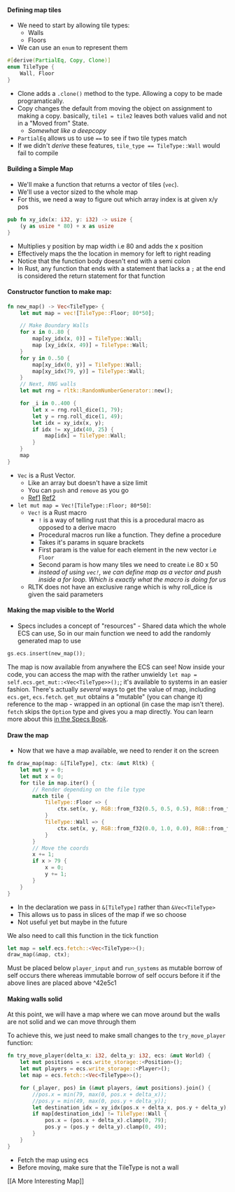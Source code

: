 #### Defining map tiles
- We need to start by allowing tile types:
	- Walls
	- Floors
- We can use an `enum` to represent them
```rust
#[derive(PartialEq, Copy, Clone)]
enum TileType {
	Wall, Floor
}
```
- Clone adds a `.clone()` method to the type. Allowing a copy to be made programatically.
- Copy changes the default from moving the object on assignment to making a copy. basically, `tile1 = tile2` leaves both values valid and not in a "Moved from" State.
	- *Somewhat like a deepcopy*
- `PartialEq` allows us to use `==` to see if two tile types match
- If we didn't *derive* these features, `tile_type == TileType::Wall` would fail to compile

#### Building a Simple Map
- We'll make a function that returns a vector of tiles (`vec`).   
- We'll use a vector sized to the whole map
- For this, we need a way to figure out which array index is at given x/y pos
```rust
pub fn xy_idx(x: i32, y: i32) -> usize {
	(y as usize * 80) + x as usize
}
```
- Multiplies y position by map width i.e 80 and adds the x position
- Effectively maps the the location in memory for left to right reading
- Notice that the function body doesn't end with a semi colon
- In Rust, any function that ends with a statement that lacks a `;` at the end is considered the return statement for that function

#### Constructor function to make  map:
```rust
fn new_map() -> Vec<TileType> {
	let mut map = vec![TileType::Floor; 80*50];

	// Make Boundary Walls
	for x in 0..80 {
		map[xy_idx(x, 0)] = TileType::Wall;
		map [xy_idx(x, 49)] = TileType::Wall;
	}
	for y in 0..50 {
		map[xy_idx(0, y)] = TileType::Wall;
		map[xy_idx(79, y)] = TileType::Wall;
	}
	// Next, RNG walls
	let mut rng = rltk::RandomNumberGenerator::new();

	for _i in 0..400 {
		let x = rng.roll_dice(1, 79);
		let y = rng.roll_dice(1, 49);
		let idx = xy_idx(x, y);
		if idx != xy_idx(40, 25) {
			map[idx] = TileType::Wall;
		}
	}
	map
}
```
- `Vec` is a Rust Vector.
	- Like an array but doesn't have a size limit
	- You can `push` and `remove` as you go
	- [Ref1](https://doc.rust-lang.org/rust-by-example/primitives/array.html) [Ref2](https://doc.rust-lang.org/rust-by-example/std/vec.html)
- `let mut map = Vec![TileType::Floor; 80*50]`:
	- `Vec!` is a Rust macro
		- `!` is a way of telling rust that this is a procedural macro as opposed to a derive macro
		- Procedural macros run like a function. They define a procedure
		- Takes it's params in square brackets
		- First param is the value for each element in the new vector i.e `Floor`
		- Second param is how many tiles we need to create i.e 80 x 50
		- *instead of using `vec!`, we can define map as a vector and push inside a for loop. Which is exactly what the macro is doing for us*
	- RLTK does not have an exclusive range which is why roll_dice is given the said parameters

#### Making the map visible to the World
- Specs includes a concept of "resources" - Shared data which the whole ECS can use, So in our main function we need to add the randomly generated map to use
```rust
gs.ecs.insert(new_map());
```

The map is now available from anywhere the ECS can see! Now inside your code, you can access the map with the rather unwieldy `let map = self.ecs.get_mut::<Vec<TileType>>();`; it's available to systems in an easier fashion. There's actually _several_ ways to get the value of map, including `ecs.get`, `ecs.fetch`. `get_mut` obtains a "mutable" (you can change it) reference to the map - wrapped in an optional (in case the map isn't there). `fetch` skips the `Option` type and gives you a map directly. You can learn more about this [in the Specs Book](https://specs.amethyst.rs/docs/tutorials/04_resources.html).

#### Draw the map
- Now that we have a map available, we need to render it on the screen
```rust
fn draw_map(map: &[TileType], ctx: &mut Rltk) {
	let mut y = 0;
	let mut x = 0;
	for tile in map.iter() {
		// Render depending on the file type
		match tile {
			TileType::Floor => {
				ctx.set(x, y, RGB::from_f32(0.5, 0.5, 0.5), RGB::from_f32(0., 0., 0.), rltk.to_cp437('.'));
			}
			TileType::Wall => {
				ctx.set(x, y, RGB::from_f32(0.0, 1.0, 0.0), RGB::from_f32(0., 0., 0.), rltk.to_cp437('#'));
			}
		}
		// Move the coords
		x += 1;
		if x > 79 {
			x = 0;
			y += 1;
		}
	}
}
```
- In the declaration we pass in `&[TileType]` rather than `&Vec<TileType>`
- This allows us to pass in slices of the map if we so choose
- Not useful yet but maybe in the future

We also need to call this function in the tick function
```rust
let map = self.ecs.fetch::<Vec<TileType>>();
draw_map(&map, ctx);
```
Must be placed below `player_input` and `run_systems` as mutable borrow of self occurs there whereas immutable borrow of self occurs before it if the above lines are placed above ^42e5c1
#### Making walls solid
At this point, we will have a map where we can move around but the walls are not solid and we can move through them

To achieve this, we just need to make small changes to the `try_move_player` function:
```rust
fn try_move_player(delta_x: i32, delta_y: i32, ecs: &mut World) {
    let mut positions = ecs.write_storage::<Position>();
    let mut players = ecs.write_storage::<Player>();
    let map = ecs.fetch::<Vec<TileType>>();

    for (_player, pos) in (&mut players, &mut positions).join() {
        //pos.x = min(79, max(0, pos.x + delta_x));
        //pos.y = min(49, max(0, pos.y + delta_y));
        let destination_idx = xy_idx(pos.x + delta_x, pos.y + delta_y);
        if map[destination_idx] != TileType::Wall {
            pos.x = (pos.x + delta_x).clamp(0, 79);
            pos.y = (pos.y + delta_y).clamp(0, 49);
        }
    }
}

```
- Fetch the map using ecs
- Before moving, make sure that the TileType is not a wall

[[A More Interesting Map]]